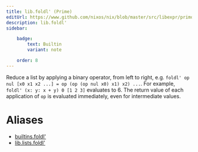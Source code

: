 ```yaml
---
title: lib.foldl' (Prime)
editUrl: https://www.github.com/nixos/nix/blob/master/src/libexpr/primops.cc
description: lib.foldl'
sidebar:

    badge:
        text: Builtin
        variant: note

    order: 8
---
```


Reduce a list by applying a binary operator, from left to right,
e.g. `foldl' op nul [x0 x1 x2 ...] = op (op (op nul x0) x1) x2)
...`. For example, `foldl' (x: y: x + y) 0 [1 2 3]` evaluates to 6.
The return value of each application of `op` is evaluated immediately,
even for intermediate values.


# Aliases

- [builtins.foldl'](/nix-doc-comments/reference/builtins/builtins-foldl' (prime))
- [lib.lists.foldl'](/nix-doc-comments/reference/lib/lists/lib-lists-foldl' (prime))


